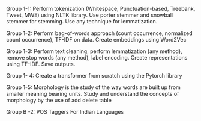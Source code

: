 Group 1-1: Perform tokenization (Whitespace, Punctuation-based, Treebank, Tweet, MWE) using NLTK library. Use porter stemmer and snowball stemmer for stemming. Use any technique for lemmatization.

Group 1-2: Perform bag-of-words approach (count occurrence, normalized count occurrence), TF-IDF on data. Create embeddings using Word2Vec

Group 1-3:  Perform text cleaning, perform lemmatization (any method), remove stop words (any method), label encoding. Create representations using TF-IDF. Save outputs.

Group 1- 4: Create a transformer from scratch using the Pytorch library

Group 1-5: Morphology is the study of the way words are built up from smaller meaning bearing units. Study and understand the concepts of morphology by the use of add delete table

Group B -2: POS Taggers For Indian Languages
